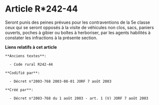 # Article R*242-44

Seront punis des peines prévues pour les contraventions de la 5e classe ceux qui se seront opposés à la visite de véhicules
non clos, sacs, paniers ouverts, poches à gibier ou boîtes à herboriser, par les agents habilités à constater les infractions
à la présente section.

**Liens relatifs à cet article**

	**Anciens textes**:

	  - Code rural R242-44

	**Codifié par**:

	  - Décret n°2003-768 2003-08-01 JORF 7 août 2003

	**Créé par**:

	  - Décret n°2003-768 du 1 août 2003 - art. 1 (V) JORF 7 août 2003
